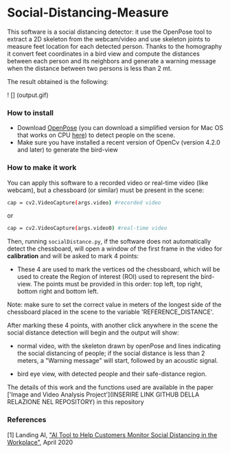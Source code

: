 # Social-Distancing-Measure
This software is a social distancing detector: it use the OpenPose tool to extract a 2D skeleton from the webcam/video and use skeleton joints to measure feet location for each detected person. 
Thanks to the homography it convert feet coordinates in a bird view and compute the distances between each person and its neighbors and generate a warning message when the distance between two persons is less than 2 mt.

The result obtained is the following:

! [] (output.gif)

### How to install
- Download [OpenPose](https://github.com/CMU-Perceptual-Computing-Lab/openpose) (you can download a simplified version for Mac OS that works on CPU [here](https://github.com/ildoonet/tf-pose-estimation)) to detect people on the scene.
- Make sure you have installed a recent version of OpenCv (version 4.2.0 and later) to generate the bird-view

### How to make it work
You can apply this software to a recorded video or real-time video (like webcam), but a chessboard (or similar) must be present in the scene:
```sh
cap = cv2.VideoCapture(args.video) #recorded video
```
or
```sh
cap = cv2.VideoCapture(args.video0) #real-time video
```
Then, running `socialDistance.py`, if the software does not automatically detect the chessboard, will open a window of the first frame in the video for **calibration** and will be asked to mark 4 points:

- These 4 are used to mark the vertices od the chessboard, which will be used to create the Region of interest (ROI) used to represent the bird-view. The points must be provided in this order: top left, top right, bottom right and bottom left.

Note: make sure to set the correct value in meters of the longest side of the chessboard placed in the scene to the variable 'REFERENCE_DISTANCE'.

After marking these 4 points, with another click anywhere in the scene the social distance detection will begin and the output will show:

- normal video, with the skeleton drawn by openPose and lines indicating the social distancing of people; if the social distance is less than 2 meters, a "Warning message" will start, followed by an acoustic signal.

- bird eye view, with detected people and their safe-distance region.

The details of this work and the functions used are available in the paper ['Image and Video Analysis Project'](INSERIRE LINK GITHUB DELLA RELAZIONE NEL REPOSITORY) in this repository

### References
[1] Landing AI, ["AI Tool to Help Customers Monitor Social Distancing in the Workplace"](https://landing.ai/landing-ai-creates-an-ai-tool-to-help-customers-monitor-social-distancing-in-the-workplace/), April 2020
